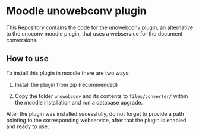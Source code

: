 # Moodle unowebconv plugin

This Repository contains the code for the unowebconv plugin, an alternative to the unoconv moodle plugin, that uses a webservice for the document conversions.

## How to use

To install this plugin in moodle there are two ways:

1. Install the plugin from zip (recommended)

2. Copy the folder `unowebconv` and its contents to `files/converter/` within the moodle installation and run a database upgrade.

After the plugin was installed sucessfully, do not forget to provide a path pointing to the corresponding webservice, after that the plugin is enabled and ready to use.